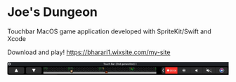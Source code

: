 # Joe's Dungeon
Touchbar MacOS game application developed with SpriteKit/Swift and Xcode

Download and play! https://bharari1.wixsite.com/my-site

<img src="Promo/joes.gif"/>
